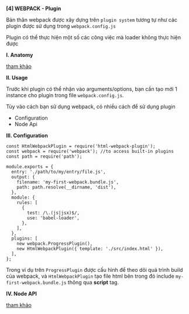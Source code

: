 **[4] WEBPACK - Plugin**

Bản thân webpack được xây dựng trên `plugin system` tương tự như các plugin được sử dụng trong `webpack.config.js`

Plugin có thể thực hiện một số các công việc mà loader không thực hiện được

**I. Anatomy**

[tham khảo](https://webpack.js.org/concepts/plugins/#anatomy)

**II. Usage**

Trước khi plugin có thể nhận vào arguments/options, bạn cần tạo mới 1 instance cho plugin trong file `webpack.config.js`.

Tùy vào cách bạn sử dụng webpack, có nhiều cách để sử dụng plugin
- Configuration
- Node Api

**III. Configuration**

```
const HtmlWebpackPlugin = require('html-webpack-plugin');
const webpack = require('webpack'); //to access built-in plugins
const path = require('path');

module.exports = {
  entry: './path/to/my/entry/file.js',
  output: {
    filename: 'my-first-webpack.bundle.js',
    path: path.resolve(__dirname, 'dist'),
  },
  module: {
    rules: [
      {
        test: /\.(js|jsx)$/,
        use: 'babel-loader',
      },
    ],
  },
  plugins: [
    new webpack.ProgressPlugin(),
    new HtmlWebpackPlugin({ template: './src/index.html' }),
  ],
};
```

Trong ví dụ trên `ProgressPlugin` được cấu hình để theo dõi quá trình build của webpack, và `HtmlWebpackPlugin` tạo file html bên trong đó include `my-first-webpack.bundle.js` thông qua **script** tag.

**IV. Node API**

[tham khảo](https://webpack.js.org/concepts/plugins/#node-api)